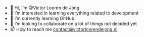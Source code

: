 - 👋 Hi, I’m @Victor Looren de Jong
- 👀 I’m interested in learning everything related to development
- 🌱 I’m currently learning GitHub
- 💞️ I’m looking to collaborate on a lot of things not decided yet
- 📫 How to reach me contact@victorloorendejong.nl

<!---
VLoorenDeJong/VLoorenDeJong is a ✨ special ✨ repository because its `README.md` (this file) appears on your GitHub profile.
You can click the Preview link to take a look at your changes.
--->
